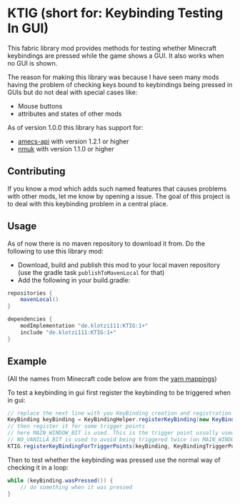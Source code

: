 # KTIG (short for: Keybinding Testing In GUI)

This fabric library mod provides methods for testing whether Minecraft keybindings are pressed while the game shows a GUI. It also works when no GUI is shown.

The reason for making this library was because I have seen many mods having the problem of checking keys bound to keybindings being pressed in GUIs but do not deal with special cases like:
 - Mouse buttons
 - attributes and states of other mods

As of version 1.0.0 this library has support for:
 - [amecs-api](https://github.com/Siphalor/amecs-api "amecs-api on GitHub") with version 1.2.1 or higher
 - [nmuk](https://github.com/Siphalor/nmuk "nmuk on GitHub") with version 1.1.0 or higher

## Contributing
If you know a mod which adds such named features that causes problems with other mods, let me know by opening a issue.
The goal of this project is to deal with this keybinding problem in a central place.

## Usage
As of now there is no maven repository to download it from.
Do the following to use this library mod:
 - Download, build and publish this mod to your local maven repository (use the gradle task `publishToMavenLocal` for that)
 - Add the following in your build.gradle:
 
```groovy
repositories {
    mavenLocal()
}

dependencies {
    modImplementation "de.klotzi111:KTIG:1+"
    include "de.klotzi111:KTIG:1+"
}
```

## Example
(All the names from Minecraft code below are from the [yarn mappings](https://github.com/FabricMC/yarn "yarn on GitHub"))

To test a keybinding in gui first register the keybinding to be triggered when in gui:

```Java
// replace the next line with you KeyBinding creation and registration
KeyBinding keyBinding = KeyBindingHelper.registerKeyBinding(new KeyBinding("key.MOD.NAME", InputUtil.Type.KEYSYM, GLFW.GLFW_KEY_UNKNOWN, "key.category.MOD"));
// then register it for some trigger points
// here MAIN_WINDOW_BIT is used. This is the trigger point usually used when you want to receive all key events in all guis
// NO_VANILLA_BIT is used to avoid being triggered twice (on MAIN_WINDOW_BIT and on vanilla trigger) when there is no gui currently shown
KTIG.registerKeyBindingForTriggerPoints(keyBinding, KeyBindingTriggerPoints.MAIN_WINDOW_BIT | KeyBindingTriggerPoints.NO_VANILLA_BIT);
```

Then to test whether the keybinding was pressed use the normal way of checking it in a loop:

```Java
while (keyBinding.wasPressed()) {
	// do something when it was pressed
}
```